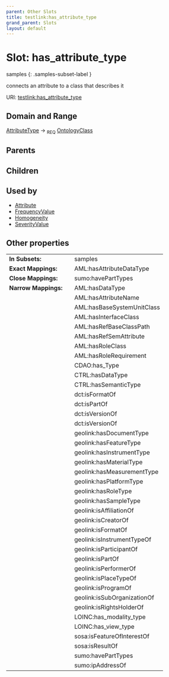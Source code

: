 ```yaml
---
parent: Other Slots
title: testlink:has_attribute_type
grand_parent: Slots
layout: default
---
```


# Slot: has_attribute_type

samples
{: .samples-subset-label }


connects an attribute to a class that describes it

URI: [testlink:has_attribute_type](https://w3id.org/testlink/vocab/has_attribute_type)

## Domain and Range

[AttributeType](AttributeType.md) ->  <sub>REQ</sub> [OntologyClass](OntologyClass.md)

## Parents


## Children


## Used by

 * [Attribute](Attribute.md)
 * [FrequencyValue](FrequencyValue.md)
 * [Homogeneity](Homogeneity.md)
 * [SeverityValue](SeverityValue.md)

## Other properties

|  |  |  |
| --- | --- | --- |
| **In Subsets:** | | samples |
| **Exact Mappings:** | | AML:hasAttributeDataType |
| **Close Mappings:** | | sumo:havePartTypes |
| **Narrow Mappings:** | | AML:hasDataType |
|  | | AML:hasAttributeName |
|  | | AML:hasBaseSystemUnitClass |
|  | | AML:hasInterfaceClass |
|  | | AML:hasRefBaseClassPath |
|  | | AML:hasRefSemAttribute |
|  | | AML:hasRoleClass |
|  | | AML:hasRoleRequirement |
|  | | CDAO:has_Type |
|  | | CTRL:hasDataType |
|  | | CTRL:hasSemanticType |
|  | | dct:isFormatOf |
|  | | dct:isPartOf |
|  | | dct:isVersionOf |
|  | | dct:isVersionOf |
|  | | geolink:hasDocumentType |
|  | | geolink:hasFeatureType |
|  | | geolink:hasInstrumentType |
|  | | geolink:hasMaterialType |
|  | | geolink:hasMeasurementType |
|  | | geolink:hasPlatformType |
|  | | geolink:hasRoleType |
|  | | geolink:hasSampleType |
|  | | geolink:isAffiliationOf |
|  | | geolink:isCreatorOf |
|  | | geolink:isFormatOf |
|  | | geolink:isInstrumentTypeOf |
|  | | geolink:isParticipantOf |
|  | | geolink:isPartOf |
|  | | geolink:isPerformerOf |
|  | | geolink:isPlaceTypeOf |
|  | | geolink:isProgramOf |
|  | | geolink:isSubOrganizationOf |
|  | | geolink:isRightsHolderOf |
|  | | LOINC:has_modality_type |
|  | | LOINC:has_view_type |
|  | | sosa:isFeatureOfInterestOf |
|  | | sosa:isResultOf |
|  | | sumo:havePartTypes |
|  | | sumo:ipAddressOf |

